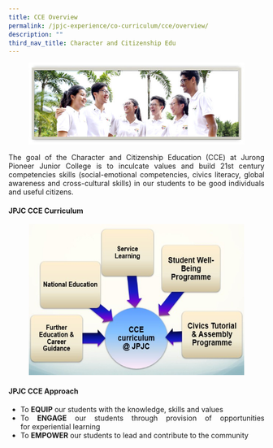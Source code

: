 ```yaml
---
title: CCE Overview
permalink: /jpjc-experience/co-curriculum/cce/overview/
description: ""
third_nav_title: Character and Citizenship Edu
---
```

<div align=justify>

<figure>	
<img src="/images/CCE_JPJC_1.jpg"></figure>
<p>
The goal of the Character and Citizenship Education (CCE) at Jurong Pioneer Junior College is to inculcate values and build 21st century competencies skills (social-emotional competencies, civics literacy, global awareness and cross-cultural skills) in our students to be good individuals and useful citizens.</p>

<h4><strong>JPJC CCE Curriculum</strong></h4>

<figure>
<img src="/images/CCE1.jpg"></figure>
		 
<h4><strong>JPJC CCE Approach</strong></h4>
<ul>
	<li>To <strong>EQUIP</strong> our students with the knowledge, skills and values</li>
	<li>To <strong>ENGAGE</strong> our students through provision of opportunities for experiential learning</li><li>To <strong>EMPOWER</strong> our students to lead and contribute to the community</li></ul>